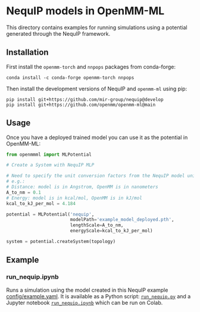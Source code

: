 # NequIP models in OpenMM-ML

This directory contains examples for running simulations using a potential generated through the NequIP framework.

## Installation

First install the `openmm-torch` and `nnpops` packages from conda-forge:

```
conda install -c conda-forge openmm-torch nnpops
```

Then install the development versions of NequIP and `openmm-ml` using pip:

```
pip install git+https://github.com/mir-group/nequip@develop
pip install git+https://github.com/openmm/openmm-ml@main
```

## Usage

Once you have a deployed trained model you can use it as the potential in OpenMM-ML:

```python
from openmmml import MLPotential

# Create a System with NequIP MLP

# Need to specify the unit conversion factors from the NequIP model units to OpenMM units.
# e.g.:
# Distance: model is in Angstrom, OpenMM is in nanometers
A_to_nm = 0.1
# Energy: model is in kcal/mol, OpenMM is in kJ/mol
kcal_to_kJ_per_mol = 4.184

potential = MLPotential('nequip', 
                        modelPath='example_model_deployed.pth',
                        lengthScale=A_to_nm,
                        energyScale=kcal_to_kJ_per_mol)

system = potential.createSystem(topology)
```

## Example

### run_nequip.ipynb
Runs a simulation using the model created in this NequIP example [config/example.yaml](https://github.com/mir-group/nequip/blob/main/configs/example.yaml). It is available as a Python script: [`run_nequip.py`](run_nequip.py) and a Jupyter notebook [`run_nequip.ipynb`](run_nequip.ipynb) which can be run on Colab.
